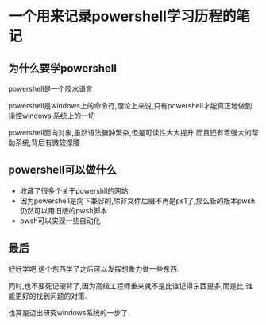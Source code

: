 # 一个用来记录powershell学习历程的笔记

## 为什么要学powershell
powershell是一个胶水语言

powershell是windows上的命令行,理论上来说,只有powershell才能真正地做到操控windows
系统上的一切

powershell面向对象,虽然语法臃肿繁杂,但是可读性大大提升
而且还有着强大的帮助系统,背后有微软撑腰

## powershell可以做什么
- 收藏了很多个关于powershll的网站
- 因为powershell是向下兼容的,除非文件后缀不再是ps1了,那么新的版本pwsh仍然可以用旧版的pwsh脚本
- pwsh可以实现一些自动化

## 最后
好好学吧,这个东西学了之后可以发挥想象力做一些东西.

同时,也不要死记硬背了,因为高级工程师重来就不是比谁记得东西更多,而是比
谁能更好的找到问题的对策.

也算是迈出研究windows系统的一步了.
